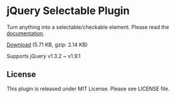 jQuery Selectable Plugin
===

Turn anything into a selectable/checkable element. Please read the [documentation](http://endel.github.io/jquery.selectable.js/).

[Download](https://github.com/endel/jquery.selectable.js/zipball/master) (5.71 KB, gzip: 2.14 KB)

Supports jQuery v1.3.2 ~ v1.9.1

License
---

This plugin is released under MIT License. Please see LICENSE file.
